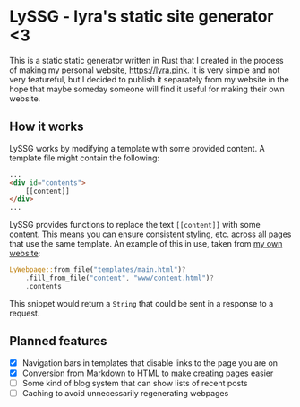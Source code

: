 # LySSG - lyra's static site generator <3
This is a static static generator written in Rust that I created in the process
of making my personal website, <https://lyra.pink>.
It is very simple and not very featureful, but I decided to publish it
separately from my website in the hope that maybe someday someone will find it
useful for making their own website.

## How it works
LySSG works by modifying a template with some provided content. A template file
might contain the following:
```html
...
<div id="contents">
    [[content]]
</div>
...
```
LySSG provides functions to replace the text `[[content]]` with some content.
This means you can ensure consistent styling, etc. across all pages that use the
same template. An example of this in use, taken from
[my own website](https://lyra.pink):
```rust
LyWebpage::from_file("templates/main.html")?
    .fill_from_file("content", "www/content.html")?
    .contents
```
This snippet would return a `String` that could be sent in a response to a
request.

## Planned features
- [x] Navigation bars in templates that disable links to the page you are on
- [x] Conversion from Markdown to HTML to make creating pages easier
- [ ] Some kind of blog system that can show lists of recent posts
- [ ] Caching to avoid unnecessarily regenerating webpages
